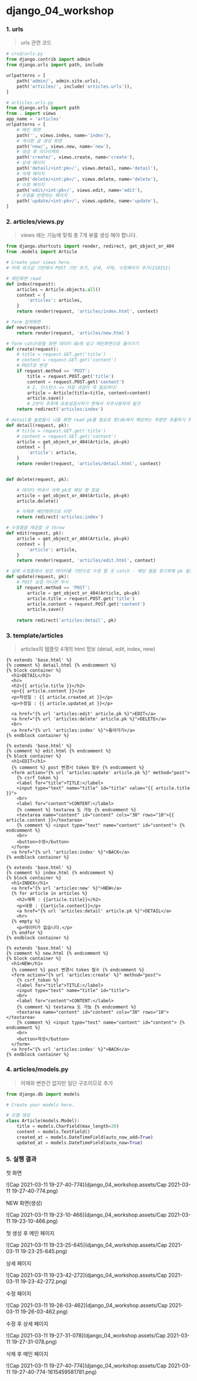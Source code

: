 # django_04_workshop





### 1. urls

> urls 관련 코드

``` python
# crud/urls.py
from django.contrib import admin
from django.urls import path, include

urlpatterns = [
    path('admin/', admin.site.urls),
    path('articles/', include('articles.urls')),
]

# articles.urls.py
from django.urls import path
from . import views
app_name = 'articles'
urlpatterns = [
    # 메인 화면
    path('', views.index, name='index'),
    # 게시판 글 생성 화면
    path('new/', views.new, name='new'),
    # 생성 후 리다이렉트
    path('create/', views.create, name='create'),
    # 상세 페이지
    path('detail/<int:pk>/', views.detail, name='detail'),
    # 삭제 페이지
    path('delete/<int:pk>/', views.delete, name='delete'),
    # 수정 페이지
    path('edit/<int:pk>/', views.edit, name='edit'),
    # 수정을 반영하는 페이지
    path('update/<int:pk>/', views.update, name='update'),
]
```





### 2.  articles/views.py

> views 에는 기능에 맞춰 총 7개 뷰를 생성 해야 합니다.

``` python
from django.shortcuts import render, redirect, get_object_or_404
from .models import Article

# Create your views here.
# 어제 워크샵 기반에서 POST 기반 추가, 상세, 삭제, 수정페이지 추가(210311)

# 메인화면 read
def index(request):
    articles = Article.objects.all()
    context = {
        'articles': articles,
    }
    return render(request, 'articles/index.html', context)

# form 입력화면
def new(request):
    return render(request, 'articles/new.html')

# form catch받을 화면 데이터 db에 넣고 메인화면으로 돌아가기
def create(request):
    # title = request.GET.get('title')
    # content = request.GET.get('content')
    # POST로 변경
    if request.method == 'POST':
        title = request.POST.get('title')
        content = request.POST.get('content')
        # 2. 인스턴스 => 저장 과정이 꼭 필요하다!
        article = Article(title=title, content=content)
        article.save()
        # 2번이 추후에 유효성검사하기 편해서 자주사용하게 될것
    return redirect('articles:index')

# detail을 눌렀을시 나올 화면 read pk를 필요로 함(db에서 해당하는 부분만 추출하기 위해)
def detail(request, pk):
    # title = request.GET.get('title')
    # content = request.GET.get('content')
    article = get_object_or_404(Article, pk=pk)
    context = {
        'article': article,
    }
    return render(request, 'articles/detail.html', context)


def delete(request, pk):

    # 데이터 꺼내서 삭제 pk로 해당 행 찾음
    article = get_object_or_404(Article, pk=pk)
    article.delete()

    # 삭제후 메인화면으로 리턴
    return redirect('articles:index')

# 수정폼을 제공할 곳 throw
def edit(request, pk):
    article = get_object_or_404(Article, pk=pk)
    context = {
        'article': article,
    }
    return render(request, 'articles/edit.html', context)

# 실제 수정폼에서 받은 데이터를 기반으로 수정 할 곳 catch - 해당 열을 찾기위해 pk 필요
def update(request, pk):
    # POST 요청 아니면 무시
    if request.method == 'POST':
        article = get_object_or_404(Article, pk=pk)
        article.title = request.POST.get('title')
        article.content = request.POST.get('content')
        article.save()
    
    return redirect('articles:detail', pk)
```





### 3. template/articles

> articles의 템플릿 4개의 html 정보 (detail, edit, index, new)

``` django
{% extends 'base.html' %}
{% comment %} detail.html {% endcomment %}
{% block container %}
  <h1>DETAIL</h1>
  <hr>
  <h2>{{ article.title }}</h2>
  <p>{{ article.content }}</p>
  <p>작성일 : {{ article.created_at }}</p>
  <p>수정일 : {{ article.updated_at }}</p>

  <a href="{% url 'articles:edit' article.pk %}">EDIT</a>
  <a href="{% url 'articles:delete' article.pk %}">DELETE</a>
  <br>
  <a href="{% url 'articles:index' %}">돌아가기</a>
{% endblock container %}

{% extends 'base.html' %}
{% comment %} edit.html {% endcomment %}
{% block container %} 
  <h1>EDIT</h1>
  {% comment %} post 변경시 token 필수 {% endcomment %}
  <form action="{% url 'articles:update' article.pk %}" method="post">
    {% csrf_token %}
    <label for="title">TITLE:</label>
    <input type="text" name="title" id="title" value="{{ article.title }}">
    <br>
    <label for="content">CONTENT:</label>
    {% comment %} textarea 도 가능 {% endcomment %}
    <textarea name="content" id="content" cols="30" rows="10">{{ article.content }}</textarea>
    {% comment %} <input type="text" name="content" id="content"> {% endcomment %}
    <br>
    <button>수정</button>
  </form>
  <a href="{% url 'articles:index' %}">BACK</a>
{% endblock container %} 

{% extends 'base.html' %}
{% comment %} index.html {% endcomment %}
{% block container %}
  <h1>INDEX</h1>
  <a href="{% url 'articles:new' %}">NEW</a>
  {% for article in articles %}
    <h2>제목 : {{article.title}}</h2>
    <p>내용 : {{article.content}}</p>
    <a href="{% url 'articles:detail' article.pk %}">DETAIL</a>
    <hr>
  {% empty %}
    <p>데이터가 없습니다.</p>
  {% endfor %}
{% endblock container %}

{% extends 'base.html' %}
{% comment %} new.html {% endcomment %}
{% block container %}
  <h1>NEW</h1>
  {% comment %} post 변경시 token 필수 {% endcomment %}
  <form action="{% url 'articles:create' %}" method="post">
    {% csrf_token %}
    <label for="title">TITLE:</label>
    <input type="text" name="title" id="title">
    <br>
    <label for="content">CONTENT:</label>
    {% comment %} textarea 도 가능 {% endcomment %}
    <textarea name="content" id="content" cols="30" rows="10"></textarea>
    {% comment %} <input type="text" name="content" id="content"> {% endcomment %}
    <br>
    <button>작성</button>
  </form>
  <a href="{% url 'articles:index' %}">BACK</a>
{% endblock container %}
```





### 4. articles/models.py

> 어제와 변한건 없지만 일단 구조이므로 추가

``` python
from django.db import models

# Create your models here.

# 모델 생성
class Article(models.Model):
    title = models.CharField(max_length=20)
    content = models.TextField()
    created_at = models.DateTimeField(auto_now_add=True)
    updated_at = models.DateTimeField(auto_now=True)
```





### 5. 실행 결과

첫 화면

![Cap 2021-03-11 19-27-40-774](django_04_workshop.assets/Cap 2021-03-11 19-27-40-774.png)

NEW 화면(생성)

![Cap 2021-03-11 19-23-10-466](django_04_workshop.assets/Cap 2021-03-11 19-23-10-466.png)

첫 생성 후 메인 페이지

![Cap 2021-03-11 19-23-25-645](django_04_workshop.assets/Cap 2021-03-11 19-23-25-645.png)

상세 페이지

![Cap 2021-03-11 19-23-42-272](django_04_workshop.assets/Cap 2021-03-11 19-23-42-272.png)

수정 페이지

![Cap 2021-03-11 19-26-03-462](django_04_workshop.assets/Cap 2021-03-11 19-26-03-462.png)

수정 후 상세 페이지

![Cap 2021-03-11 19-27-31-078](django_04_workshop.assets/Cap 2021-03-11 19-27-31-078.png)

삭제 후 메인 페이지

![Cap 2021-03-11 19-27-40-774](django_04_workshop.assets/Cap 2021-03-11 19-27-40-774-1615459581781.png)